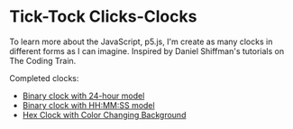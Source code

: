 # Tick-Tock Clicks-Clocks
To learn more about the JavaScript, p5.js, I'm create as many clocks in different forms as I can imagine. Inspired by Daniel Shiffman's tutorials on The Coding Train.

Completed clocks:
* [Binary clock with 24-hour model](https://codepen.io/IvanDaich/full/XEZGNz/)
* [Binary clock with HH:MM:SS model](https://codepen.io/IvanDaich/full/pLaGXy/)
* [Hex Clock with Color Changing Background](https://codepen.io/IvanDaich/full/qooawb/)
